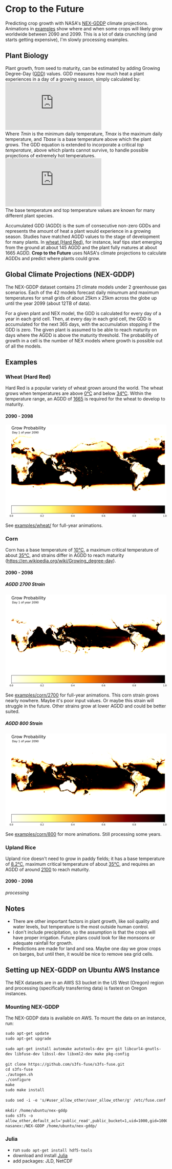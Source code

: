 # Crop to the Future

Predicting crop growth with NASA's [NEX-GDDP](https://cds.nccs.nasa.gov/nex-gddp/) climate projections. Animations in [examples](examples/) show where and when some crops will likely grow worldwide between 2090 and 2099. This is a lot of data crunching (and starts getting expensive), I'm slowly processing examples.

## Plant Biology

Plant growth, from seed to maturity, can be estimated by adding Growing Degree-Day ([GDD](https://en.wikipedia.org/wiki/Growing_degree-day)) values. GDD measures how much heat a plant experiences in a day of a growing season, simply calculated by: ![gdd](https://latex.codecogs.com/gif.latex?GDD%20%3D%20max%28%28Tmax+Tmin%29/2%20-%20Tbase%2C%200%29)  
Where *Tmin* is the minimum daily temperature, *Tmax* is the maximum daily temperature, and *Tbase* is a base temperature above which the plant grows. The GDD equation is extended to incorporate a critical *top temperature*, above which plants cannot survive, to handle possible projections of extremely hot temperatures. ![gdd2](https://latex.codecogs.com/gif.latex?GDD%20%3D%20max%28%28Tmax+Tmin%29/2%20-%20Tbase%2C%200%29%20%5Ctimes%20%28Tmax%20%3C%20Ttop%29)  
The base temperature and top temperature values are known for many different plant species. 

Accumulated GDD (AGDD) is the sum of consecutive non-zero GDDs and represents the amount of heat a plant would experience in a growing season. Studies have matched AGDD values to the stage of development for many plants. In [wheat (Hard Red)](http://msuextension.org/publications/AgandNaturalResources/MT200103AG.pdf), for instance, leaf tips start emerging from the ground at about 145 AGDD and the plant fully matures at about 1665 AGDD. **Crop to the Future** uses NASA's climate projections to calculate AGDDs and predict where plants could grow.

## Global Climate Projections (NEX-GDDP)

The NEX-GDDP dataset contains 21 climate models under 2 greenhouse gas scenarios. Each of the 42 models forecast daily minumum and maximum temperatures for small grids of about 25km x 25km across the globe up until the year 2099 (about 12TB of data).

For a given plant and NEX model, the GDD is calculated for every day of a year in each grid cell. Then, at every day in each grid cell, the GDD is accumulated for the next 365 days, with the accumulation stopping if the GDD is zero. The given plant is assumed to be able to reach maturity on days where the AGDD is above the maturity threshold. The probability of growth in a cell is the number of NEX models where growth is possible out of all the models.

## Examples

### Wheat (Hard Red)

Hard Red is a popular variety of wheat grown around the world. The wheat grows when temperatures are above [0&deg;C](http://msuextension.org/publications/AgandNaturalResources/MT200103AG.pdf) and below [34&deg;C](http://iopscience.iop.org/article/10.1088/1748-9326/8/3/034016). Within the temperature range, an AGDD of [1665](http://msuextension.org/publications/AgandNaturalResources/MT200103AG.pdf) is required for the wheat to develop to maturity.

#### 2090 - 2098

![Wheat 2090](examples/wheat_hard_red_2090_001.png)

See [examples/wheat/](examples/wheat/) for full-year animations.

### Corn

Corn has a base temperature of [10&deg;C](https://ndawn.ndsu.nodak.edu/help-corn-growing-degree-days.html), a maximum critical temperature of about [35&deg;C](https://www.sciencedirect.com/science/article/pii/S2212094715300116), and strains differ in AGDD to reach maturity (https://en.wikipedia.org/wiki/Growing_degree-day).

#### 2090 - 2098

##### AGDD 2700 Strain

![Corn 2090](examples/corn_2700_2090_001.png)

See [examples/corn/2700](examples/corn/2700/) for full-year animations. This corn strain grows nearly nowhere. Maybe it's poor input values. Or maybe this strain will struggle in the future. Other strains grow at lower AGDD and could be better suited.

##### AGDD 800 Strain

![Corn 2090](examples/corn_800_2090_001.png)

See [examples/corn/800](examples/corn/800/) for more animations. Still processing some years.

### Upland Rice

Upland rice doesn't need to grow in paddy fields; it has a base temperature of [8.2&deg;C](https://www.sciencedirect.com/science/article/pii/S0378377417303906), maximum critical temperature of about [35&deg;C](https://books.google.ca/books?id=wS-teh0I5d0C&lpg=PP2&ots=VCWFn0Zk5N&dq=yoshida%201978%20upland%20rice&lr&pg=PP1#v=onepage&q&f=false), and requires an AGDD of around [2100](https://www.sciencedirect.com/science/article/pii/S0378377417303906) to reach maturity. 

#### 2090 - 2098

*processing*

## Notes

- There are other important factors in plant growth, like soil quality and water levels, but temperature is the most outside human control. 
- I don't include precipitation, so the assumption is that the crops will have proper irrigation. Future plans could look for like monsoons or adequate rainfall for growth.
- Predictions are made for land and sea. Maybe one day we grow crops on barges, but until then, it would be nice to remove sea grid cells.

## Setting up NEX-GDDP on Ubuntu AWS Instance

The NEX datasets are in an AWS S3 bucket in the US West (Oregon) region and processing (specifically transferring data) is fastest on Oregon instances.

### Mounting NEX-GDDP 
The NEX-GDDP data is available on AWS. To mount the data on an instance, run:
```
sudo apt-get update  
sudo apt-get upgrade  

sudo apt-get install automake autotools-dev g++ git libcurl4-gnutls-dev libfuse-dev libssl-dev libxml2-dev make pkg-config  

git clone https://github.com/s3fs-fuse/s3fs-fuse.git  
cd s3fs-fuse  
./autogen.sh  
./configure  
make  
sudo make install  

sudo sed -i -e 's/#user_allow_other/user_allow_other/g' /etc/fuse.conf 

mkdir /home/ubuntu/nex-gddp 
sudo s3fs -o allow_other,default_acl='public_read',public_bucket=1,uid=1000,gid=1000,umask=722 nasanex:/NEX-GDDP /home/ubuntu/nex-gddp/
```

### Julia
- run ```sudo apt-get install hdf5-tools```
- download and install [Julia](https://julialang.org/)
- add packages: JLD, NetCDF